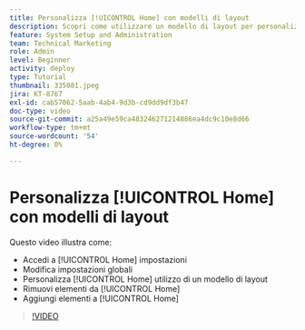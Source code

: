 ```yaml
---
title: Personalizza [!UICONTROL Home] con modelli di layout
description: Scopri come utilizzare un modello di layout per personalizzare [!UICONTROL Home] aggiungendo o rimuovendo campi.
feature: System Setup and Administration
team: Technical Marketing
role: Admin
level: Beginner
activity: deploy
type: Tutorial
thumbnail: 335081.jpeg
jira: KT-8767
exl-id: cab57062-5aab-4ab4-9d3b-cd9dd9df3b47
doc-type: video
source-git-commit: a25a49e59ca483246271214886ea4dc9c10e8d66
workflow-type: tm+mt
source-wordcount: '54'
ht-degree: 0%

---
```


# Personalizza [!UICONTROL Home] con modelli di layout

Questo video illustra come:

* Accedi a [!UICONTROL Home] impostazioni
* Modifica impostazioni globali
* Personalizza [!UICONTROL Home] utilizzo di un modello di layout
* Rimuovi elementi da [!UICONTROL Home]
* Aggiungi elementi a [!UICONTROL Home]

>[!VIDEO](https://video.tv.adobe.com/v/335081/?quality=12&learn=on)
